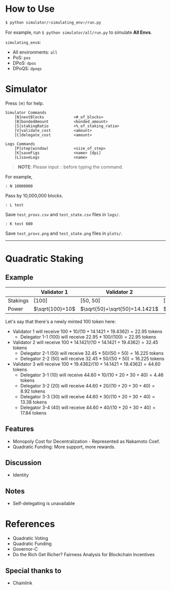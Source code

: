 # How to Use

```bash
$ python simulator/<simulating_env>/run.py
```

For example, run `$ python simulator/all/run.py` to simulate **All Envs**.

`simulating_env`s:

* All environments: `all`
* PoS: `pos`
* DPoS: `dpos`
* DPoQS: `dpoqs`

# Simulator

Press `[H]` for help.

```
Simulator Commands
    [N]nextBlocks             <#_of_blocks>
    [B]bondedAmount           <bonded_amount>
    [S]stakingRatio           <%_of_staking_ratio>
    [V]validate_cost          <amount>
    [C]delegate_cost          <amount>

Logs Commands
    [P]step(window)           <size_of_step>
    [K]saveFigs               <name> [dpi]
    [L]saveLogs               <name>
```

> **NOTE**: Please input `:` before typing the command.

For example,

```
: N 10000000
```

Pass by 10,000,000 blocks.

```
: L test
```

Save `test_provs.csv` and `test_state.csv` files in `logs/`.

```
: K test 600
```

Save `test_provs.png` and `test_state.png` files in `plots/`.

---

# Quadratic Staking

## Example

|   | Validator 1 | Validator 2 | Validator 3 | 
|---|---|---|---|
|Stakings|[100]|[50, 50]|[10, 20, 30, 40]|
|Power|$\sqrt{100}=10$|$\sqrt{50}+\sqrt{50}=14.1421$|$\sqrt{10}+\sqrt{20}+\sqrt{30}+\sqrt{40}=19.4362$|

Let's say that there's a newly minted $100$ token here:

* Validator 1 will receive $100 * 10 / (10 + 14.1421 + 19.4362) = 22.95$ tokens
    * Delegator 1-1 ($100$) will receive $22.95 * 100 / (100) = 22.95$ tokens
* Validator 2 will receive $100 * 14.1421 / (10 + 14.1421 + 19.4362) = 32.45$ tokens
    * Delegator 2-1 ($50$) will receive $32.45 * 50 / (50 + 50) = 16.225$ tokens
    * Delegator 2-2 ($50$) will receive $32.45 * 50 / (50 + 50) = 16.225$ tokens
* Validator 3 will receive $100 * 19.4362 / (10 + 14.1421 + 19.4362) = 44.60$ tokens
    * Delegator 3-1 ($10$) will receive $44.60 * 10 / (10 + 20 + 30 + 40) = 4.46$ tokens
    * Delegator 3-2 ($20$) will receive $44.60 * 20 / (10 + 20 + 30 + 40) = 8.92$ tokens
    * Delegator 3-3 ($30$) will receive $44.60 * 30 / (10 + 20 + 30 + 40) = 13.38$ tokens
    * Delegator 3-4 ($40$) will receive $44.60 * 40 / (10 + 20 + 30 + 40) = 17.84$ tokens

<!--
* Level 1: Distributes Quadratic
    * Level 2: Distributes Linearly
-->

<!-- effect: more decentralizing -->

## Features

- Monopoly Cost for Decentralization - Represented as Nakamoto Coef.
- Quadratic Funding: More support, more rewards.

## Discussion

- Identity

## Notes

- Self-delegating is unavailable

# References

- Quadratic Voting
- Quadratic Funding
- Governor-C
- Do the Rich Get Richer? Fairness Analysis for Blockchain Incentives

## Special thanks to

- Chainlink

<!--
# TODO

- Cost norm dist.
- Smart agents (AI)
-->

<!--
# TODO?
- N step: for loop -> one transition
- Console mode
- Genesis JSON
- Exception handling
- Supernova
    - Distributions
- x-axis w/ time (d/m/y)
-->

